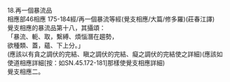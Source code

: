 18.再一個暴流品  
相應部46相應 175-184經/再一個暴流等經(覺支相應/大篇/修多羅)(莊春江譯)  
覺支相應的暴流品第十八，其攝頌：  
「暴流、軛、取，繫縛、煩惱潛在趨勢，  
欲種類、蓋，蘊、下上分。」  
(應該以有貪之調伏的完結、瞋之調伏的完結、癡之調伏的完結使之詳細)(應該如使道相應詳細[按：如SN.45.172-181]那樣使覺支相應詳細)  
覺支相應二。  
  
  
